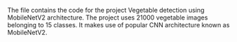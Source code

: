 The file contains the code for the project Vegetable detection using MobileNetV2 architecture.
The project uses 21000 vegetable images belonging to 15 classes.
It makes use of popular CNN architecture known as MobileNetV2.
